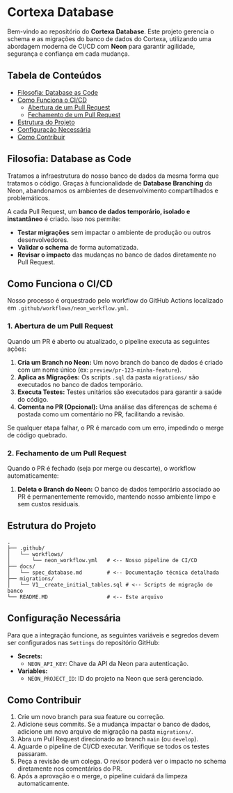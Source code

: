 # Cortexa Database

Bem-vindo ao repositório do **Cortexa Database**. Este projeto gerencia o schema e as migrações do banco de dados do Cortexa, utilizando uma abordagem moderna de CI/CD com **Neon** para garantir agilidade, segurança e confiança em cada mudança.

## Tabela de Conteúdos

- [Filosofia: Database as Code](#filosofia-database-as-code)
- [Como Funciona o CI/CD](#como-funciona-o-ci-cd)
  - [Abertura de um Pull Request](#1-abertura-de-um-pull-request)
  - [Fechamento de um Pull Request](#2-fechamento-de-um-pull-request)
- [Estrutura do Projeto](#estrutura-do-projeto)
- [Configuração Necessária](#configuração-necessária)
- [Como Contribuir](#como-contribuir)

## Filosofia: Database as Code

Tratamos a infraestrutura do nosso banco de dados da mesma forma que tratamos o código. Graças à funcionalidade de **Database Branching** da Neon, abandonamos os ambientes de desenvolvimento compartilhados e problemáticos.

A cada Pull Request, um **banco de dados temporário, isolado e instantâneo** é criado. Isso nos permite:
- **Testar migrações** sem impactar o ambiente de produção ou outros desenvolvedores.
- **Validar o schema** de forma automatizada.
- **Revisar o impacto** das mudanças no banco de dados diretamente no Pull Request.

## Como Funciona o CI/CD

Nosso processo é orquestrado pelo workflow do GitHub Actions localizado em `.github/workflows/neon_workflow.yml`.

### 1. Abertura de um Pull Request

Quando um PR é aberto ou atualizado, o pipeline executa as seguintes ações:

1.  **Cria um Branch no Neon:** Um novo branch do banco de dados é criado com um nome único (ex: `preview/pr-123-minha-feature`).
2.  **Aplica as Migrações:** Os scripts `.sql` da pasta `migrations/` são executados no banco de dados temporário.
3.  **Executa Testes:** Testes unitários são executados para garantir a saúde do código.
4.  **Comenta no PR (Opcional):** Uma análise das diferenças de schema é postada como um comentário no PR, facilitando a revisão.

Se qualquer etapa falhar, o PR é marcado com um erro, impedindo o merge de código quebrado.

### 2. Fechamento de um Pull Request

Quando o PR é fechado (seja por merge ou descarte), o workflow automaticamente:

1.  **Deleta o Branch do Neon:** O banco de dados temporário associado ao PR é permanentemente removido, mantendo nosso ambiente limpo e sem custos residuais.

## Estrutura do Projeto

```
.
├── .github/
│   └── workflows/
│       └── neon_workflow.yml   # <-- Nosso pipeline de CI/CD
├── docs/
│   └── spec_database.md        # <-- Documentação técnica detalhada
├── migrations/
│   └── V1__create_initial_tables.sql # <-- Scripts de migração do banco
└── README.MD                   # <-- Este arquivo
```

## Configuração Necessária

Para que a integração funcione, as seguintes variáveis e segredos devem ser configurados nas `Settings` do repositório GitHub:

- **Secrets:**
  - `NEON_API_KEY`: Chave da API da Neon para autenticação.
- **Variables:**
  - `NEON_PROJECT_ID`: ID do projeto na Neon que será gerenciado.

## Como Contribuir

1.  Crie um novo branch para sua feature ou correção.
2.  Adicione seus commits. Se a mudança impactar o banco de dados, adicione um novo arquivo de migração na pasta `migrations/`.
3.  Abra um Pull Request direcionado ao branch `main` (ou `develop`).
4.  Aguarde o pipeline de CI/CD executar. Verifique se todos os testes passaram.
5.  Peça a revisão de um colega. O revisor poderá ver o impacto no schema diretamente nos comentários do PR.
6.  Após a aprovação e o merge, o pipeline cuidará da limpeza automaticamente.
